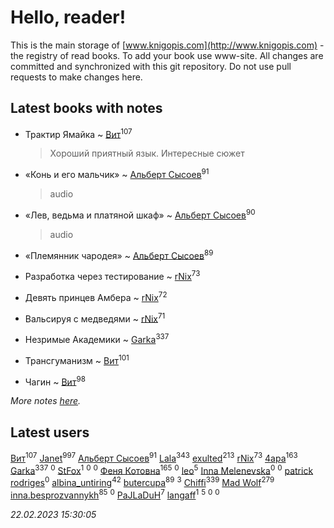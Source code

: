# Hello, reader!
This is the main storage of [www.knigopis.com](http://www.knigopis.com) - the registry of read books.
To add your book use www-site. All changes are committed and synchronized with this git repository.
Do not use pull requests to make changes here.


## Latest books with notes
* Трактир Ямайка ~ [Вит](users/300/300273923-vkontakte)<sup>107</sup>
    > Хороший приятный язык. Интересные сюжет

* «Конь и его мальчик» ~ [Альберт Сысоев](users/474/47446642-vkontakte)<sup>91</sup>
    > audio

* «Лев, ведьма и платяной шкаф» ~ [Альберт Сысоев](users/474/47446642-vkontakte)<sup>90</sup>
    > audio

* «Племянник чародея» ~ [Альберт Сысоев](users/474/47446642-vkontakte)<sup>89</sup>

* Разработка через тестирование ~ [rNix](users/227/22742452-yandex)<sup>73</sup>

* Девять принцев Амбера ~ [rNix](users/227/22742452-yandex)<sup>72</sup>

* Вальсируя с медведями ~ [rNix](users/227/22742452-yandex)<sup>71</sup>

* Незримые Академики ~ [Garka](users/115/115753719718250012620-google)<sup>337</sup>

* Трансгуманизм ~ [Вит](users/300/300273923-vkontakte)<sup>101</sup>

* Чагин ~ [Вит](users/300/300273923-vkontakte)<sup>98</sup>


_More notes [here](latest_books_with_notes.md)._


## Latest users
[Вит](users/300/300273923-vkontakte)<sup>107</sup> 
[Janet](users/108/108113656204404967440-google)<sup>997</sup> 
[Альберт Сысоев](users/474/47446642-vkontakte)<sup>91</sup> 
[Lala](users/761/76187635-vkontakte)<sup>343</sup> 
[exulted](users/100/100599204551896265722-google)<sup>213</sup> 
[rNix](users/227/22742452-yandex)<sup>73</sup> 
[4apa](users/117/117392596378069249667-google)<sup>163</sup> 
[Garka](users/115/115753719718250012620-google)<sup>337</sup> 
[](users/114/114160762156279162391-google)<sup>0</sup> 
[StFox](users/108/10824953-yandex)<sup>1</sup> 
[](users/106/106790533996892216851-google)<sup>0</sup> 
[](users/510/510924341-yandex)<sup>0</sup> 
[Феня Котовна](users/109/109746193906459706720-google)<sup>165</sup> 
[](users/621/621837012-vkontakte)<sup>0</sup> 
[leo](users/106/106915386474260202605-google)<sup>5</sup> 
[Inna Melenevska](users/117/117999800530044134590-google)<sup>0</sup> 
[](users/106/106350967836629952229-google)<sup>0</sup> 
[patrick rodriges](users/108/10887510343399463420-mailru)<sup>0</sup> 
[albina_untiring](users/257/2579695-vkontakte)<sup>42</sup> 
[butercupa](users/193/193697993-vkontakte)<sup>89</sup> 
[](users/116/116049106351328726122-google)<sup>3</sup> 
[Chiffi](users/105/105831994080785626680-google)<sup>339</sup> 
[Mad Wolf](users/947/94738840-vkontakte)<sup>279</sup> 
[inna.besprozvannykh](users/733/73323849-yandex)<sup>85</sup> 
[](users/108/108404793123226338106-google)<sup>0</sup> 
[PaJLaDuH](users/336/336022778-yandex)<sup>7</sup> 
[langaff](users/113/113568264092317766513-google)<sup>1</sup> 
[](users/101/101368518035734751027-google)<sup>5</sup> 
[](users/109/109829447857621498180-google)<sup>0</sup> 
[](users/106/106293011050775525931-google)<sup>0</sup> 


_22.02.2023 15:30:05_
